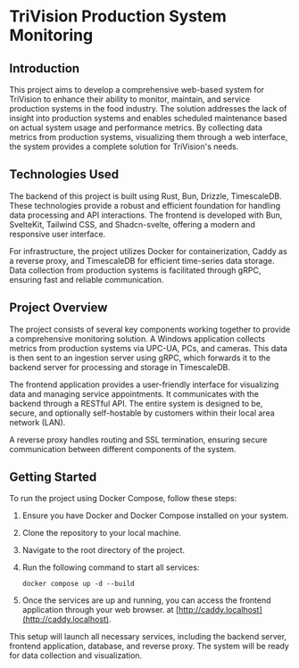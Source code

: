 # TriVision Production System Monitoring

## Introduction

This project aims to develop a comprehensive web-based system for TriVision to enhance their ability to monitor, maintain, and service production systems in the food industry. The solution addresses the lack of insight into production systems and enables scheduled maintenance based on actual system usage and performance metrics. By collecting data metrics from production systems, visualizing them through a web interface, the system provides a complete solution for TriVision's needs.

## Technologies Used

The backend of this project is built using Rust, Bun, Drizzle, TimescaleDB. These technologies provide a robust and efficient foundation for handling data processing and API interactions. The frontend is developed with Bun, SvelteKit, Tailwind CSS, and Shadcn-svelte, offering a modern and responsive user interface.

For infrastructure, the project utilizes Docker for containerization, Caddy as a reverse proxy, and TimescaleDB for efficient time-series data storage. Data collection from production systems is facilitated through gRPC, ensuring fast and reliable communication.

## Project Overview

The project consists of several key components working together to provide a comprehensive monitoring solution. A Windows application collects metrics from production systems via UPC-UA, PCs, and cameras. This data is then sent to an ingestion server using gRPC, which forwards it to the backend server for processing and storage in TimescaleDB.

The frontend application provides a user-friendly interface for visualizing data and managing service appointments. It communicates with the backend through a RESTful API. The entire system is designed to be, secure, and optionally self-hostable by customers within their local area network (LAN).

A reverse proxy handles routing and SSL termination, ensuring secure communication between different components of the system.

## Getting Started

To run the project using Docker Compose, follow these steps:

1. Ensure you have Docker and Docker Compose installed on your system.
2. Clone the repository to your local machine.
3. Navigate to the root directory of the project.
4. Run the following command to start all services:

   ```
   docker compose up -d --build
   ```

5. Once the services are up and running, you can access the frontend application through your web browser. at [http://caddy.localhost](http://caddy.localhost).

This setup will launch all necessary services, including the backend server, frontend application, database, and reverse proxy. The system will be ready for data collection and visualization.
